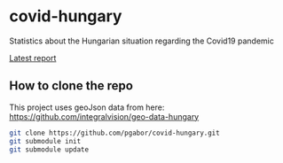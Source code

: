 # covid-hungary
Statistics about the Hungarian situation regarding the Covid19 pandemic

[Latest report](http://pgabor.web.elte.hu/2020-04-09.html)

## How to clone the repo

This project uses geoJson data from here: https://github.com/integralvision/geo-data-hungary

```bash
git clone https://github.com/pgabor/covid-hungary.git
git submodule init
git submodule update

```

